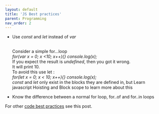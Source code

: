 ```yaml
---
layout: default
title: 'JS Best practices'
parent: Programming
nav_order: 2
---
```


<ul>
<li>Use <em>const</em> and <em>let</em> instead of <em>var</em></li>
<br><p>Consider a simple for...loop <br> <em>for(var x = 0; x &lt;10; x++){} console.log(x);<br></em>
If you expect the result is <em>undefined</em>, then you got it wrong. <br>It will print 10.<br>
To avoid this use let : <br><em>for(let x = 0; x &lt; 10; x++){} console.log(x);<br></em>
<em>const</em> and <em>let</em> only exist in the blocks they are defined in, but 
Learn javascript Hoisting and Block scope to learn more about this</p>

<li>Know the difference between a normal for loop, for..of and for..in loops</li>
</ul>

<p>For other <a href='{{site.data.intersite-links.code-best-practice}}'>code best practices</a> see this post. </p>
